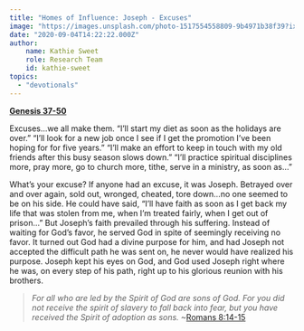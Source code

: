 ```yaml
---
title: "Homes of Influence: Joseph - Excuses"
image: "https://images.unsplash.com/photo-1517554558809-9b4971b38f39?ixlib=rb-1.2.1&q=85&fm=jpg&crop=entropy&cs=srgb&ixid=eyJhcHBfaWQiOjk2NjF9"
date: "2020-09-04T14:22:22.000Z"
author:
    name: Kathie Sweet
    role: Research Team
    id: kathie-sweet
topics:
  - "devotionals"
---
```


[**Genesis 37-50**][1]

Excuses...we all make them.  “I’ll start my diet as soon as the holidays are over.”  “I’ll look for a new job once I see if I get the promotion I’ve been hoping for for five years.”  “I’ll make an effort to keep in touch with my old friends after this busy season slows down.”  “I’ll practice spiritual disciplines more, pray more, go to church more, tithe, serve in a ministry, as soon as…”

What’s your excuse?  If anyone had an excuse, it was Joseph.  Betrayed over and over again, sold out, wronged, cheated, tore down...no one seemed to be on his side.  He could have said, “I’ll have faith as soon as I get back my life that was stolen from me, when I’m treated fairly, when I get out of prison…”  But Joseph’s faith prevailed through his suffering.   Instead of waiting for God’s favor, he served God in spite of seemingly receiving no favor.  It turned out God had a divine purpose for him, and had Joseph not accepted the difficult path he was sent on, he never would have realized his purpose.  Joseph kept his eyes on God, and God used Joseph right where he was, on every step of his path, right up to his glorious reunion with his brothers.

> _For all who are led by the Spirit of God are sons of God. For you did not receive the spirit of slavery to fall back into fear, but you have received the Spirit of adoption as sons._ ~[Romans 8:14-15][2]

[1]: https://www.biblehub.com/genesis/37.htm
[2]: https://www.biblehub.com/romans/8-14.htm
